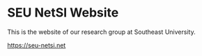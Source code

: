 # SEU NetSI Website

This is the website of our research group at Southeast University.

https://seu-netsi.net
